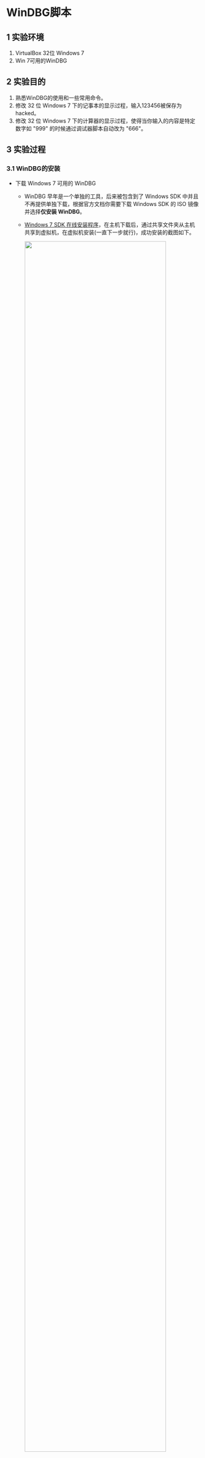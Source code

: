 # WinDBG脚本

## 1 实验环境

1. VirtualBox 32位 Windows 7
2. Win 7可用的WinDBG

## 2 实验目的

1. 熟悉WinDBG的使用和一些常用命令。
2. 修改 32 位 Windows 7 下的记事本的显示过程，输入123456被保存为hacked。
3. 修改 32 位 Windows 7 下的计算器的显示过程，使得当你输入的内容是特定数字如 "999" 的时候通过调试器脚本自动改为 "666"。

## 3 实验过程

### 3.1 WinDBG的安装

- 下载 Windows 7 可用的 WinDBG
  - WinDBG 早年是一个单独的工具，后来被包含到了 Windows SDK 中并且不再提供单独下载，根据官方文档你需要下载 Windows SDK 的 ISO 镜像并选择**仅安装 WinDBG**。
  - [Windows 7 SDK 在线安装程序](https://www.microsoft.com/en-us/download/details.aspx?id=8279)，在主机下载后，通过共享文件夹从主机共享到虚拟机，在虚拟机安装(一直下一步就行)，成功安装的截图如下。
    
    <img src="imgs/windbginstall.png" width=90%>

### 3.2 WinDBG的基本使用

- 调试时所需：**源代码**和**符号文件(pdb文件)**
- 32位 win7 离线符号表
- 打开可执行文件`File -> Open Executable`(出现int3后，表示已经打开完成)，在`file->Symbol search path`选择符号文件所在的文件夹(不要直接选择符号文件)
  - 在vs2019下编写`hello world`的.c文件，生成exe后放入win7虚拟机
  - 将同目录下的pdb也放入win7虚拟机 
- 选择`attach to a Process`，即可看到本机所有的进程信息，选择要调试的进程。
- 安装windows符号文件`.pdb`文件，使用Windows符号表服务器
  ```bash
  .sympath srv*
  .sympath srv*https://msdl.microsoft.com/download/symbols
  .sympath srv*C:\MyServerSymbols*https://msdl.microsoft.com/download/symbols
  ```
- 指令集
  
    |指令|作用|
    |----|----|
    |.symfix|指定本地缓存目录|
    |.sympath|设置符号路径，包括本地缓存和远程符号服务器|
    |.reload|重新加载模板|
    |x|查看模块符号|
    |bu|下断点|
    |bl|列出断点|
    |bc *|清除所有断点/某个序号的断点|
    |g|继续执行程序|
    |k|查看调用堆栈|
    |lm|列出当前进程加载的模块|

### 3.3 WinDBG脚本实验

- **脚本**：一系列的调试命令组合而成的文本文件
- **调试脚本**：用户实现自动化的调试和修改程序执行流程
  
  |命令| 文件名包含分号 | 其他命令相连	| 缩短命令为一行 |允许传递参数|
  |--- | ------------ | ----------- | ------------- | --------- | 
  |$<  | 是 | 否 | 否 | 否 |
  |$>< | 是	| 否 | 是 | 否 |
  |$$< |否	| 是 | 否 | 否 |
  |$$><	|否	| 是 | 是 | 否 |
  |$$>a< | 否 |	是 | 是 | 是 |

  ```
  < 保留原有格式
  >< 指令变成一行 换行符用;替代
  ```

#### 3.3.1 修改记事本

- 在WinDBG的命令输入窗口输入下面的脚本命令，即每次保存后都会打印出`hello`。
  ```bash
  bu kernel32!writefile ".echo hello;g"
  # 我用这个命令成功 说明32位 win7下notepad调用的是kernel32.dll下的WriteFile
  # 大小写不敏感

  # 64位 win7 的notepad调用的是KERNELBASE.dll下的WriteFile
  bu kernelbase!writefile ".echo hello;g" 
  ```
  
  <img src="imgs/echohello.png" width=90%>

  <img src="imgs/echohello.gif">

  - 将上述命令修改为脚本文件，并且调用，能够得到相同结果。
    ```bash
    # 脚本文件
    .echo hello
    g
    # 调用方法
    bu kernelbase!writefile "$><脚本文件的路径"
    # 注意路径需要\\
    ```

- 在win7 虚拟机的桌面新建`command.txt`，内容如下：
    ```
    as /mu content poi(esp+0n08)
    .block{.if($scmp("${content}","123456")==0){ezu poi(esp+0n08) "hacked";}.else{.echo content}}
    g

    # 若直接用记事本保存，不选择保存为utf8，则应该用如下指令，否则会出现乱码
    as /ma content poi(esp+0n08)
    .block{.if($scmp("${content}","123456")==0){eza poi(esp+0n08) "hacked";}.else{.echo content}}
    g

    # 以下为相关解释
    esp+0n08：记事本写入信息的起始位置
    poi用于获取地址中的内容
    as 用于起别名
    /ma 将别名的等价值设置为从地址Address开始的null结尾的ASCII字符串
    /mu 将别名的等价值设置为从地址Address开始的null结尾的Unicode字符串
    ea 地址 "abc" 表示在地址写入Ascii字符串abc 不包含结束符0
    eza 地址 "abc" 表示在地址写入Ascii字符串abc 包含结束符0
    eu 地址 "abc" 表示在地址写入Unicode字符串abc 不包含结束符0
    ezu 地址 "abc" 表示在地址写入Unicode字符串abc 包含结束符0

    block 将该代码块放在一起content才能正确执行
    ```
    - 通过键入下断点命令，触发。当输入`123456`保存后，再次打开，发现内容变为`hacked`。
        ```bash
        bu kernel32!writefile "$$><C:\\Users\\zizi\\Desktop\\command.txt"
        ```

        <img src="imgs/123456tohacked.gif">

    - 验证地址为`esp+0n08`的方法
      - Writefile的参数为
        ```bash
        BOOL WriteFile(
            HANDLE       hFile,
            LPCVOID      lpBuffer,
            DWORD        nNumberOfBytesToWrite,
            LPDWORD      lpNumberOfBytesWritten,
            LPOVERLAPPED lpOverlapped
        );
        ```
      - 栈帧的形成。

        <img src="imgs/stackframe.png" width=90%>

      - 下断点(无需引入外部脚本文件)，验证地址。
        ```bash
        dd 地址
        查看该地址上的内容
        此处获得的是lpBuffer指针，所以还要dd该指针
        
        poi(地址)
        ```
        通过尝试获取`esp`后面的地址，看哪一个地址是指向`lpBuffer`的指针。

        <img src="imgs/espaddress.png" width=90%>

        通过`dd poi(esp+0n08)`查看该地址下的内容。
        
        <img src="imgs/esp+0n08.png" width=90%>

#### 3.3.2 修改计算器

- 下断点调试，由于计算器显示的时候调用的是`SetWindowText`函数，所以我们需要修改该函数的输出。
  ```c
  BOOL SetWindowText( 
    HWND hWnd, 
    LPCTSTR lpString ); 
  ```
  - 栈帧的形成。
    
    <img src="imgs/calcstackframe.png" width=90%>

  - `lpString`的地址为`esp+0n08`。
- 在win7 虚拟机的桌面新建`command.txt`，内容如下：
    ```bash
    as /mu content poi(esp+0n08)
    .block{.if($scmp("${content}","999")==0){ezu poi(esp+0n08) "666";}.else{.echo content}}
    g
    ```
- 通过键入下断点命令，触发。
  ```bash
  bu user32!SetWindowTextW "$><C:\\Users\\zizi\\Desktop\\command.txt"
  ```
  <img src="imgs/calc666to999.gif">

## 4 实验总结 

1. 安装WinDBG的问题
   原因是使用了不同版本的Windows SDK(Soft Development Kit)，包含了开发该Windows版本所需的开发该windows版本所需的windows函数和常数定义、API函数说明文档、相关工具和示例。
   
   <img src="imgs/windbgerror.png" width=90%>

2. [ 未解决 ] 符号表载入出错
   
   <img src="imgs/symbolerror.png" width=90%>

   - 解决：载入离线符号表，在查资料的过程中，貌似发现windows要弃用符号表。
  
3. 注意编码问题
   
   <img src="imgs/encode.png" width=90%>

## 5 参考文档

- [小天使的代课教材](https://anjingcuc.github.io/courses-wiki/substitute/windbg-script/)
- [Windows SDK 和模拟器存档](https://developer.microsoft.com/zh-cn/windows/downloads/sdk-archive)
